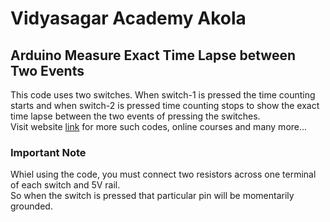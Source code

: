 # Vidyasagar Academy Akola
## Arduino Measure Exact Time Lapse between Two Events
This code uses two switches. When switch-1 is pressed the time counting starts and when switch-2 is pressed time counting stops to show the exact time lapse between the two events of pressing the switches.<br>
Visit website [link](https://vsa.edu.in) for more such codes, online courses and many more...<br>
### Important Note
Whiel using the code, you must connect two resistors across one terminal of each switch and 5V rail.<br>
So when the switch is pressed that particular pin will be momentarily grounded.
